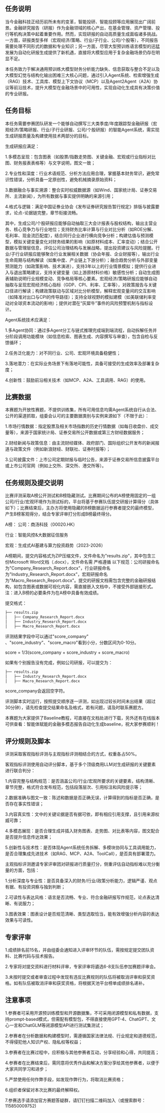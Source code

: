 ## 任务说明

当今金融科技正经历前所未有的变革，智能投研、智能投顾等应用展现出广阔前景。金融研究报告（研报）作为金融领域的核心产出，在基金管理、资产管理、投行等机构决策中起着重要作用。然而，实现研报的自动高质量生成面临诸多挑战。一方面，研报类型多样（宏观经济/策略、行业/子行业、公司/个股等），不同报告需要处理不同形式的数据和专业知识；另一方面，尽管大型预训练语言模型的迅猛发展为自动化研报生成提供了新机遇，直接将大模型应用于复杂金融场景仍存在明显不足。

本任务致力于解决通用预训练大模型财务分析能力缺失、信息获取与整合不足以及大模型幻觉与结构化输出困难三大核心问题，通过引入Agent系统、检索增强生成（RAG）技术、工具库、模型上下文协议（MCP）以及Agent2Agent（A2A）协议等前沿技术，提升大模型在金融场景中的可用性，实现自动化生成具有决策价值的专业研报。

## 任务目标

本任务需要参赛团队研发一个能够自动撰写三大类季度/年度跟踪型金融研报（宏观经济/策略研报、行业/子行业研报、公司/个股研报）的智能Agent系统，需实现生成研报质量及构建使用技术两部分的目标。

生成研报应满足：

1.多模态呈现：包含图表（如股票/指数走势图、关键金融、宏观或行业指标对比图、财务报表表格等）与文字说明，图文一致；

2.专业性和深度：行业术语规范、分析方法应用合理，掌握基本财务常识，避免常识性错误，分析具备一定原创性，避免机械摘录原始资料；

3.数据融合与事实溯源：整合实时权威数据源（如Wind、国家统计局、证券交易所、主流新闻），为所有数据与事实提供明确的来源引用；

4.格式与逻辑：满足中国证券业协会《发布证券研究报告暂行规定》排版与披露要求，论点-论据链完整，章节衔接流畅。

其中，生成公司/个股研报应能够自动抽取三大会计报表与股权结构，输出主营业务、核心竞争力与行业地位；支持财务比率计算与行业对比分析（如ROE分解、毛利率、现金流匹配度），结合同行企业进行横向竞争分析；构建估值与预测模型，模拟关键变量变化对财务结果的影响（如原材料成本、汇率变动）；结合公开数据与管理层信息，评估公司治理结构与发展战略，提出投资建议与风险提醒。行业/子行业研报应能够聚合行业发展相关数据（协会年报、企业财报等），输出行业生命周期与结构解读（如集中度、产业链上下游分析）；融合趋势分析与外部变量预测能力（如政策影响、技术演进），支持3年以上的行业情景模拟；提供行业进入与退出策略建议，支持关键变量（如上游原材料价格）敏感性分析；自动生成图表辅助说明行业规模变动、竞争格局等核心要素。宏观经济/策略研报应能够自动抽取与呈现宏观经济核心指标（GDP、CPI、利率、汇率等），对政策报告与关键口径进行解读；构建政策联动与区域对比分析模型，解释宏观变量间的交互影响（如降准对出口与CPI的传导路径）；支持全球视野的模拟建模（如美联储利率变动对全球资本流动的影响）；提供对潜在“灰犀牛”事件的风险预警机制与指标设计。

Agent系统技术应满足：

1.多Agent协同：通过多Agent分工与链式推理完成端到端流程，自动拆解任务并分阶段调用功能模块（如信息检索、图表生成、内容撰写与审查），包含自检与反馈循环；

2.任务泛化能力：对不同行业、公司、宏观环境具备稳健性；

3.落地潜力：在实际业务场景下有落地可能性，具备可接受的生成效率及部署复杂度；

4.创新性：鼓励前沿相关技术（如MCP、A2A、工具调用、RAG）的使用。

## 比赛数据

本赛题为开放性赛题，不提供训练集，所有可用信息均需Agent系统自行从合法、公开的渠道抓取，组委会认可的主要数据类别与实例来源如下（不限于此）：

1.市场行情数据：指定股票及相关市场指数的历史行情数据（如每日收盘价、成交量等），来源于国家统计局、证券交易所公开数据或第三方财经数据服务；

2.财经新闻与政策信息：由主流财经媒体、政府部门、国际组织公开发布的新闻报道与政策文件（例如新浪财经、财联社、证券时报等）；

3.公司披露文件：上市公司定期财报与临时公告，来源于证券交易所信息披露平台或上市公司官网（例如上交所、深交所、港交所等）。

## 任务规则及提交说明

比赛评测采取A榜公开测试和B榜隐藏测试。比赛期间公布的A榜使用固定的一组公司/行业/宏观环境作为测试标的，平台将基于参赛队伍提交研报计算得分（具体如下）；比赛结束后，主办方将使用隐藏的B榜数据运行参赛者提交的最终模型，产生B榜客观得分，结合专家评审打分形成B榜最终得分。

A榜：
公司：商汤科技（00020.HK）

行业：智能风控&大数据征信服务

宏观：生成式AI基建与算力投资趋势（2023-2026）

A榜期间，提交内容格式为ZIP压缩文件，文件命名为"results.zip"，其中包含三份Microsoft Word文档（.docx），文件命名需 严格遵循 以下规范：公司研报命名为"Company_Research_Report.docx"，行业研报命名为"Industry_Research_Report.docx"，宏观研报命名为"Macro_Research_Report.docx"。提交的研报文档需包含完整的金融研报结构，如包含图表或数据可视化内容，需直接嵌入文档中，不接受外部链接形式。注：进入B榜的必要条件为在A榜中具备有效成绩。

提交格式：
```txt
├── results.zip
│   ├── Company_Research_Report.docx
│   ├── Industry_Research_Report.docx
│   ├── Macro_Research_Report.docx
```

评测结果字段中可以通过"score_company" 、"score_industry"、"score_macro"看到小分，分数区间为0-10分。

score = 1/3(score_company + score_industry + score_macro)

如果有个别报告没有完成，例如公司研报，可以提交为：
```txt
├── results.zip
│   ├── Industry_Research_Report.docx
│   ├── Macro_Research_Report.docx
```

score_company会返回空字符。

评测脚本实时运行，按照提交顺序逐一评测，如出现过较长时间未出结果（超过30分钟），请先检查提交结果命名及格式，若有问题，请及时联系赛题方。

本赛题为大家提供了Baseline教程，可直接在文档处进行下载，另外还有在线版本可供查看：智能体赋能的金融多模态报告自动化生成baseline，祝大家参赛顺利！

## 评分规则及脚本

评测采取客观指标评测与主观指标评测相结合的方式，权重各占50%。

客观指标评测使用自动评分脚本，基于多个顶级商用LLM对生成研报的关键要素进行联合判分：

1.内容完整与结构规范：是否涵盖公司/行业/宏观所要求的关键要素，结构清晰、章节完整，格式符合发布规范，包括段落层次、引用标注和风险提示等；

2.数据准确与图文一致：陈述和数据是否正确无误，计算得到的指标是否正确，是否存在事实性错误；

3.内容真实性：文中的关键论据是否有据可依，即有相应引用支撑，且引用来源权威可靠；

4.多模态展现：是否合理生成并插入财务图表、走势图、对比表等内容，图文配合是否提升信息传达效果；

5.创新性与技术性：是否体现Agent系统任务拆解、多模块协同与工具调用能力，是否合理集成先进技术（如RAG、MCP、A2A、ToolCall），是否具有部署潜力。

主观指标评测邀请专家评审团对研报进行质量打分，侧重评估自动指标难以充分衡量的方面，包括：

1.分析深度与专业性：是否具备深入的财务/行业/政策分析能力，逻辑严谨、观点有据、有投资洞察与独到判断；

2.可读性与表达风格：语言是否流畅、专业、符合金融研报写作规范，论点表达清晰、有说服力；

3.图表效果：图表设计是否规范清晰、类型选取恰当，能有效增强分析内容的表达效果与可读性。

## 专家评审

1.成绩排名前15名，并由组委会通知进入评审环节的队伍，需按规定提交团队资料、比赛代码与技术报告。

2.专家将对提交资料进行材料评审，专家评审将遴选6-8支队伍参加赛题评审会。

3.未按时提交或者审查过程中发现有违反比赛规则的队伍将被取消评审和获奖资格。如有队伍被取消评审和获奖资格，将根据天池平台榜单成绩排名递补。

## 注意事项

1.参赛者可采用开源预训练模型和开源数据集，不可采用闭源模型和私有数据，支持prompt-based模式，但需配有模型包，不得直接使用GPT-4、ChatGPT、文心一言和ChatGLM等闭源模型API进行测试集测试；

2.参赛者在分析数据和构建模型时，需遵循国家法律法规、行业规定和道德规范，不得侵犯他人知识产权、隐私权等权益；

3.参赛者在比赛过程中，应积极与其他参赛者互动，分享经验和心得，共同提高；

4.参赛者在比赛结束后，需同意将优秀作品和解决方案分享给其他参赛者，以便于大家共同学习和进步；

5.严禁使用任何作弊手段，如发现作弊行为，将取消比赛资格；

6.组织者保留对本次比赛的最终解释权。

7.参赛选手请添加官方赛题答疑群，请钉钉扫描二维码加入（或搜索群号：115850009752)
